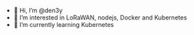 - 👋 Hi, I’m @den3y
- 👀 I’m interested in LoRaWAN, nodejs, Docker and Kubernetes
- 🌱 I’m currently learning Kubernetes
